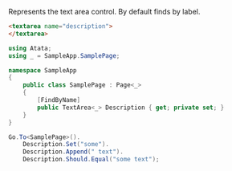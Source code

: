 Represents the text area control. By default finds by label.

```html
<textarea name="description">
</textarea>
```
```cs
using Atata;
using _ = SampleApp.SamplePage;

namespace SampleApp
{
    public class SamplePage : Page<_>
    {
        [FindByName]
        public TextArea<_> Description { get; private set; }
    }
}
```
```cs
Go.To<SamplePage>().
    Description.Set("some").
    Description.Append(" text").
    Description.Should.Equal("some text");
```